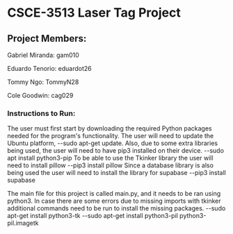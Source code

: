 # CSCE-3513 Laser Tag Project
## Project Members:
Gabriel Miranda: gam010

Eduardo Tenorio: eduardot26

Tommy Ngo: TommyN28

Cole Goodwin: cag029
### Instructions to Run:

The user must first start by downloading the required Python packages needed for the program's functionality. 
The user will need to update the Ubuntu platform, 
--sudo apt-get update. 
Also, due to some extra libraries being used, the user will need to have pip3 installed on their device. 
--sudo apt install python3-pip
To be able to use the Tkinker library the user will need to install pillow
--pip3 install pillow
Since a database library is also being used the user will need to install the library for supabase
--pip3 install supabase

The main file for this project is called main.py, and it needs to be ran using python3. In case there are some errors due to missing imports with tkinker additional commands need to be run to install the missing packages.
--sudo apt-get install python3-tk
--sudo apt-get install python3-pil python3-pil.imagetk
